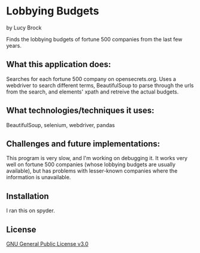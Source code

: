 # Lobbying Budgets
by Lucy Brock

Finds the lobbying budgets of fortune 500 companies from the last few years. 

## What this application does:
Searches for each fortune 500 company on opensecrets.org. Uses a webdriver to search different terms, BeautifulSoup to parse through the urls from the search, and elements' xpath and retreive the actual budgets.

## What technologies/techniques it uses:
BeautifulSoup, selenium, webdriver, pandas

## Challenges and future implementations:
This program is very slow, and I'm working on debugging it. It works very well on fortune 500 companies (whose lobbying budgets are usually available), but has problems with lesser-known companies where the information is unavailable. 

## Installation
I ran this on spyder. 

## License
[GNU General Public License v3.0](https://choosealicense.com/licenses/gpl-3.0/#)
